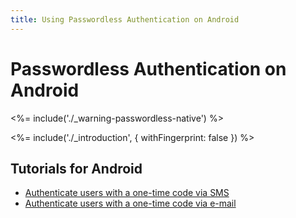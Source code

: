 ```yaml
---
title: Using Passwordless Authentication on Android
---
```

# Passwordless Authentication on Android

<!-- markdownlint-disable -->

<%= include('./_warning-passwordless-native') %>

<%= include('./_introduction', { withFingerprint: false }) %>

## Tutorials for Android

 - [Authenticate users with a one-time code via SMS](/connections/passwordless/android-sms)
 - [Authenticate users with a one-time code via e-mail](/connections/passwordless/android-email)
